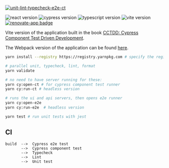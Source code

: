 [![unit-lint-typecheck-e2e-ct](https://github.com/muratkeremozcan/tour-of-heroes-react-vite-cypress-ts/actions/workflows/main.yml/badge.svg?branch=main)](https://github.com/muratkeremozcan/tour-of-heroes-react-vite-cypress-ts/actions/workflows/main.yml)

![react version](https://img.shields.io/badge/react-18.2.0-brightgreen)
![cypress version](https://img.shields.io/badge/cypress-12.7.0-brightgreen)
![typescript version](https://img.shields.io/badge/typescript-4.8.3-brightgreen)
![vite version](https://img.shields.io/badge/vite-4.1.4-brightgreen)
[![renovate-app badge][renovate-badge]][renovate-app]

[renovate-badge]: https://img.shields.io/badge/renovate-app-blue.svg
[renovate-app]: https://renovateapp.com/

Vite version of the application built in the book
[CCTDD: Cypress Component Test Driven Development](https://github.com/muratkeremozcan/cctdd).

The Webpack version of the application can be found
[here](https://github.com/muratkeremozcan/tour-of-heroes-react-cypress-ts).

```bash
yarn install --registry https://registry.yarnpkg.com # specify the registry in case you are using a proprietary registry

# parallel unit, typecheck, lint, format
yarn validate

# no need to have server running for these:
yarn cy:open-ct # for cypress component test runner
yarn cy:run-ct # headless version

# runs the ui and api servers, then opens e2e runner
yarn cy:open-e2e
yarn cy:run-e2e  # headless version

yarn test # run unit tests with jest
```

## CI

```
build  -->  Cypress e2e test
       -->  Cypress component test
       -->  Typecheck
       -->  Lint
       -->  Unit test
```

<!-- nothing -->
